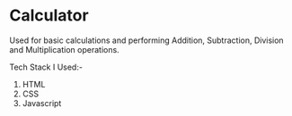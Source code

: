 # Calculator

Used for basic calculations and performing Addition, Subtraction, Division and Multiplication operations.

Tech Stack I Used:-
1. HTML
2. CSS
3. Javascript
